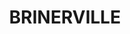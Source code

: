 ---
lastmod: '2025-04-06T06:05:20+00:00'
latitude: -30.46794079
layout: suburb
longitude: 152.4954151
postcode: '2454'
state: NSW
title: BRINERVILLE
url: /nsw/brinerville/
---